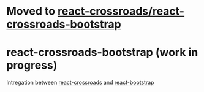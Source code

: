 # Moved to [react-crossroads/react-crossroads-bootstrap](https://github.com/react-crossroads/react-crossroads-bootstrap)

# react-crossroads-bootstrap (work in progress)

Intregation between [react-crossroads](https://github.com/rackt/react-crossroads) and [react-bootstrap](https://github.com/react-bootstrap/react-bootstrap)
